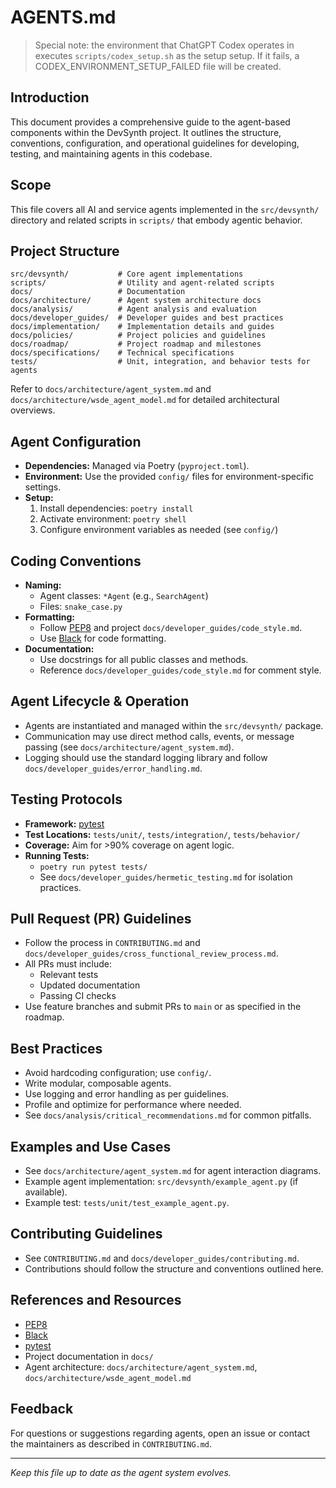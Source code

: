 # AGENTS.md

> Special note: the environment that ChatGPT Codex operates in executes `scripts/codex_setup.sh` as the setup setup. If it fails, a CODEX_ENVIRONMENT_SETUP_FAILED file will be created.

## Introduction

This document provides a comprehensive guide to the agent-based components within the DevSynth project. It outlines the structure, conventions, configuration, and operational guidelines for developing, testing, and maintaining agents in this codebase.

## Scope

This file covers all AI and service agents implemented in the `src/devsynth/` directory and related scripts in `scripts/` that embody agentic behavior.

## Project Structure

```
src/devsynth/           # Core agent implementations
scripts/                # Utility and agent-related scripts
docs/                   # Documentation
docs/architecture/      # Agent system architecture docs
docs/analysis/          # Agent analysis and evaluation
docs/developer_guides/  # Developer guides and best practices
docs/implementation/    # Implementation details and guides
docs/policies/          # Project policies and guidelines
docs/roadmap/           # Project roadmap and milestones
docs/specifications/    # Technical specifications
tests/                  # Unit, integration, and behavior tests for agents
```

Refer to `docs/architecture/agent_system.md` and `docs/architecture/wsde_agent_model.md` for detailed architectural overviews.

## Agent Configuration

- **Dependencies:** Managed via Poetry (`pyproject.toml`).
- **Environment:** Use the provided `config/` files for environment-specific settings.
- **Setup:**
  1. Install dependencies: `poetry install`
  2. Activate environment: `poetry shell`
  3. Configure environment variables as needed (see `config/`)

## Coding Conventions

- **Naming:**
  - Agent classes: `*Agent` (e.g., `SearchAgent`)
  - Files: `snake_case.py`
- **Formatting:**
  - Follow [PEP8](https://peps.python.org/pep-0008/) and project `docs/developer_guides/code_style.md`.
  - Use [Black](https://black.readthedocs.io/) for code formatting.
- **Documentation:**
  - Use docstrings for all public classes and methods.
  - Reference `docs/developer_guides/code_style.md` for comment style.

## Agent Lifecycle & Operation

- Agents are instantiated and managed within the `src/devsynth/` package.
- Communication may use direct method calls, events, or message passing (see `docs/architecture/agent_system.md`).
- Logging should use the standard logging library and follow `docs/developer_guides/error_handling.md`.

## Testing Protocols

- **Framework:** [pytest](https://docs.pytest.org/)
- **Test Locations:** `tests/unit/`, `tests/integration/`, `tests/behavior/`
- **Coverage:** Aim for >90% coverage on agent logic.
- **Running Tests:**
  - `poetry run pytest tests/`
  - See `docs/developer_guides/hermetic_testing.md` for isolation practices.

## Pull Request (PR) Guidelines

- Follow the process in `CONTRIBUTING.md` and `docs/developer_guides/cross_functional_review_process.md`.
- All PRs must include:
  - Relevant tests
  - Updated documentation
  - Passing CI checks
- Use feature branches and submit PRs to `main` or as specified in the roadmap.

## Best Practices

- Avoid hardcoding configuration; use `config/`.
- Write modular, composable agents.
- Use logging and error handling as per guidelines.
- Profile and optimize for performance where needed.
- See `docs/analysis/critical_recommendations.md` for common pitfalls.

## Examples and Use Cases

- See `docs/architecture/agent_system.md` for agent interaction diagrams.
- Example agent implementation: `src/devsynth/example_agent.py` (if available).
- Example test: `tests/unit/test_example_agent.py`.

## Contributing Guidelines

- See `CONTRIBUTING.md` and `docs/developer_guides/contributing.md`.
- Contributions should follow the structure and conventions outlined here.

## References and Resources

- [PEP8](https://peps.python.org/pep-0008/)
- [Black](https://black.readthedocs.io/)
- [pytest](https://docs.pytest.org/)
- Project documentation in `docs/`
- Agent architecture: `docs/architecture/agent_system.md`, `docs/architecture/wsde_agent_model.md`

## Feedback

For questions or suggestions regarding agents, open an issue or contact the maintainers as described in `CONTRIBUTING.md`.

---

*Keep this file up to date as the agent system evolves.*

